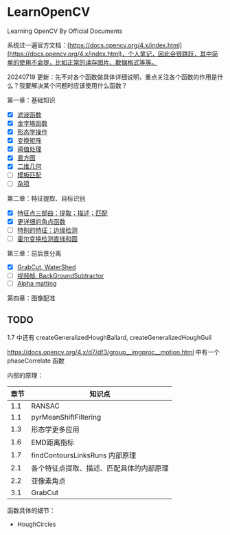 # LearnOpenCV

Learning OpenCV By Official Documents

系统过一遍官方文档：[https://docs.opencv.org/4.x/index.html](https://docs.opencv.org/4.x/index.html)，个人笔记，因此会很跳跃，其中简单的使用不会提，比如正常的读存图片、数据格式等等。

20240719 更新：先不对各个函数做具体详细说明，重点关注各个函数的作用是什么？我要解决某个问题时应该使用什么函数？

第一章：基础知识

- [X] [滤波函数](./docs/1.1.md)
- [X] [金字塔函数](./docs/1.2.md)
- [X] [形态学操作](./docs/1.3.md)
- [X] [变换矩阵](./docs/1.4.md)
- [X] [阈值处理](./docs/1.5.md)
- [X] [直方图](./docs/1.6.md)
- [X] [二维几何](./docs/1.7.md)
- [ ] [模板匹配](./docs/1.8.md)
- [ ] [杂项](./docs/1.misc.md)

第二章：特征提取、目标识别

- [X] [特征点三部曲：提取；描述；匹配](./docs/2.1.md)
- [X] [更详细的角点函数](./docs/2.2.md)
- [ ] [特别的特征：边缘检测](./docs/2.3.md)
- [ ] [霍尔变换检测直线和圆](./docs/2.4.md)

第三章：前后景分离

- [X] [GrabCut, WaterShed](./docs/3.1.md)
- [ ] [视频帧: BackGroundSubtractor](./docs/3.2.md)
- [ ] [Alpha matting]()

第四章：图像配准

## TODO

1.7 中还有 createGeneralizedHoughBallard, createGeneralizedHoughGuil

https://docs.opencv.org/4.x/d7/df3/group__imgproc__motion.html 中有一个 phaseCorrelate 函数

内部的原理：

| 章节 | 知识点                                   |
| ---- | ---------------------------------------- |
| 1.1  | RANSAC                                   |
| 1.1  | pyrMeanShiftFiltering                    |
| 1.3  | 形态学更多应用                           |
| 1.6  | EMD距离指标                              |
| 1.7  | findContoursLinksRuns 内部原理           |
| 2.1  | 各个特征点提取、描述、匹配具体的内部原理 |
| 2.2  | 亚像素角点                               |
| 3.1  | GrabCut                               |

函数具体的细节：

- HoughCircles
